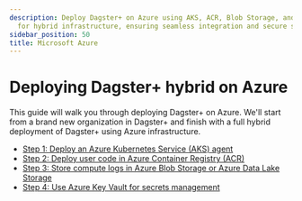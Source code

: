 ```yaml
---
description: Deploy Dagster+ on Azure using AKS, ACR, Blob Storage, and Key Vault
  for hybrid infrastructure, ensuring seamless integration and secure secrets management.
sidebar_position: 50
title: Microsoft Azure
---
```

# Deploying Dagster+ hybrid on Azure

This guide will walk you through deploying Dagster+ on Azure. We'll start from a brand new organization in Dagster+ and finish with a full hybrid deployment of Dagster+ using Azure infrastructure.

- [Step 1: Deploy an Azure Kubernetes Service (AKS) agent](/dagster-plus/deployment/deployment-types/hybrid/azure/aks-agent)
- [Step 2: Deploy user code in Azure Container Registry (ACR)](/dagster-plus/deployment/deployment-types/hybrid/azure/acr-user-code)
- [Step 3: Store compute logs in Azure Blob Storage or Azure Data Lake Storage](/dagster-plus/deployment/deployment-types/hybrid/azure/blob-compute-logs)
- [Step 4: Use Azure Key Vault for secrets management](/dagster-plus/deployment/deployment-types/hybrid/azure/key-vault)
